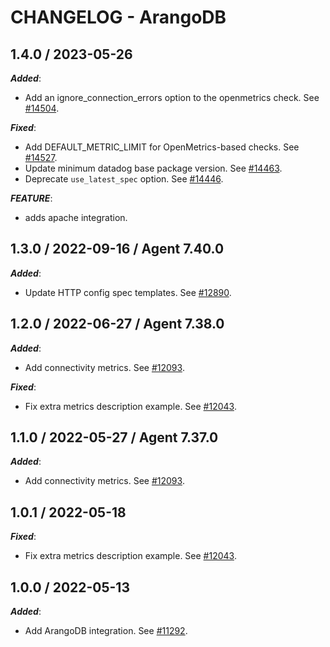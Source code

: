 # CHANGELOG - ArangoDB

## 1.4.0 / 2023-05-26

***Added***: 

* Add an ignore_connection_errors option to the openmetrics check. See [#14504](https://github.com/DataDog/integrations-core/pull/14504).

***Fixed***: 

* Add DEFAULT_METRIC_LIMIT for OpenMetrics-based checks. See [#14527](https://github.com/DataDog/integrations-core/pull/14527).
* Update minimum datadog base package version. See [#14463](https://github.com/DataDog/integrations-core/pull/14463).
* Deprecate `use_latest_spec` option. See [#14446](https://github.com/DataDog/integrations-core/pull/14446).

***FEATURE***: 

* adds apache integration.


## 1.3.0 / 2022-09-16 / Agent 7.40.0

***Added***: 

* Update HTTP config spec templates. See [#12890](https://github.com/DataDog/integrations-core/pull/12890).


## 1.2.0 / 2022-06-27 / Agent 7.38.0

***Added***: 

* Add connectivity metrics. See [#12093](https://github.com/DataDog/integrations-core/pull/12093).

***Fixed***: 

* Fix extra metrics description example. See [#12043](https://github.com/DataDog/integrations-core/pull/12043).


## 1.1.0 / 2022-05-27 / Agent 7.37.0

***Added***: 

* Add connectivity metrics. See [#12093](https://github.com/DataDog/integrations-core/pull/12093).


## 1.0.1 / 2022-05-18

***Fixed***: 

* Fix extra metrics description example. See [#12043](https://github.com/DataDog/integrations-core/pull/12043).


## 1.0.0 / 2022-05-13

***Added***: 

* Add ArangoDB integration. See [#11292](https://github.com/DataDog/integrations-core/pull/11292).


